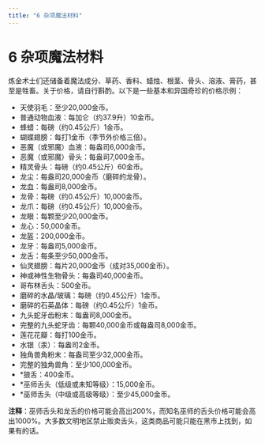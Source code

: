 ```yaml
---
title: "6 杂项魔法材料"
---
```


# 6 杂项魔法材料

炼金术士们还储备着魔法成分、草药、香料、蜡烛、根茎、骨头、溶液、膏药，甚至是牲畜。关于价格，请自行斟酌。以下是一些基本和异国奇珍的价格示例：

- 天使羽毛：至少20,000金币。
- 普通动物血液：每加仑（约37.9升）10金币。
- 蜂蜡：每磅（约0.45公斤）1金币。
- 蝴蝶翅膀：每打1金币（季节外价格三倍）。
- 恶魔（或邪魔）血液：每盎司6,000金币。
- 恶魔（或邪魔）骨头：每盎司7,000金币。
- 精灵骨头：每磅（约0.45公斤）60金币。
- 龙尘：每盎司20,000金币（磨碎的龙骨）。
- 龙血：每盎司8,000金币。
- 龙骨：每磅（约0.45公斤）10,000金币。
- 龙爪：每磅（约0.45公斤）10,000金币。
- 龙眼：每颗至少20,000金币。
- 龙心：50,000金币。
- 龙盔：200,000金币。
- 龙牙：每盎司5,000金币。
- 龙舌：每条至少50,000金币。
- 仙灵翅膀：每片20,000金币（成对35,000金币）。
- 神或神性生物骨头：每盎司40,000金币。
- 哥布林舌头：500金币。
- 磨碎的水晶/玻璃：每磅（约0.45公斤）1金币。
- 磨碎的石英晶体：每磅（约0.45公斤）1金币。
- 九头蛇牙齿粉末：每盎司8,000金币。
- 完整的九头蛇牙齿：每颗40,000金币或每盎司8,000金币。
- 莲花花瓣：每打100金币。
- 水银（汞）：每盎司2金币。
- 独角兽角粉末：每盎司至少32,000金币。
- 完整的独角兽角：至少100,000金币。
- *狼舌：400金币。
- *巫师舌头（低级或未知等级）：15,000金币。
- *巫师舌头（中级或高级等级）：至少45,000金币。

**注释**：巫师舌头和龙舌的价格可能会高出200%，而知名巫师的舌头价格可能会高出1000%。大多数文明地区禁止贩卖舌头，这类商品可能只能在黑市上找到，如果有的话。
